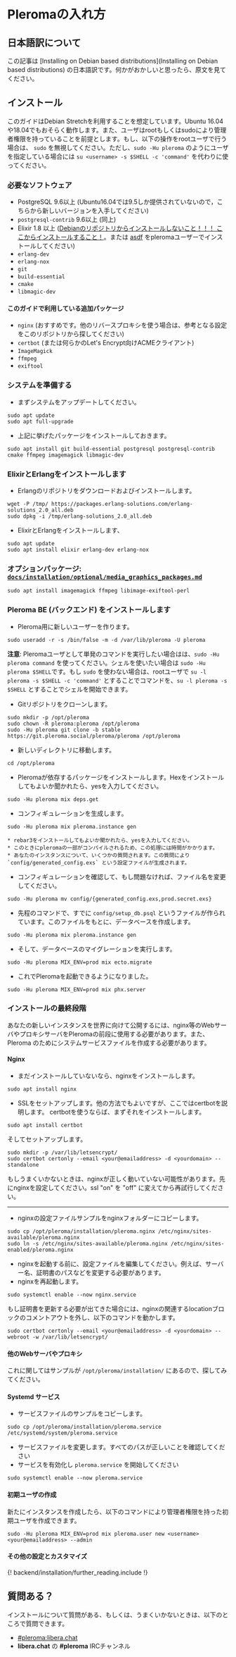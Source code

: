 # Pleromaの入れ方
## 日本語訳について

この記事は [Installing on Debian based distributions](Installing on Debian based distributions) の日本語訳です。何かがおかしいと思ったら、原文を見てください。

## インストール

このガイドはDebian Stretchを利用することを想定しています。Ubuntu 16.04や18.04でもおそらく動作します。また、ユーザはrootもしくはsudoにより管理者権限を持っていることを前提とします。もし、以下の操作をrootユーザで行う場合は、 `sudo` を無視してください。ただし、`sudo -Hu pleroma` のようにユーザを指定している場合には `su <username> -s $SHELL -c 'command'` を代わりに使ってください。

### 必要なソフトウェア

- PostgreSQL 9.6以上 (Ubuntu16.04では9.5しか提供されていないので，[](https://www.postgresql.org/download/linux/ubuntu/)こちらから新しいバージョンを入手してください)
- `postgresql-contrib` 9.6以上 (同上)
- Elixir 1.8 以上 ([Debianのリポジトリからインストールしないこと！！！ ここからインストールすること！](https://elixir-lang.org/install.html#unix-and-unix-like)。または [asdf](https://github.com/asdf-vm/asdf) をpleromaユーザーでインストールしてください)
- `erlang-dev`
- `erlang-nox`
- `git`
- `build-essential`
- `cmake`
- `libmagic-dev`

#### このガイドで利用している追加パッケージ

- `nginx` (おすすめです。他のリバースプロキシを使う場合は、参考となる設定をこのリポジトリから探してください)
- `certbot` (または何らかのLet's Encrypt向けACMEクライアント)
- `ImageMagick`
- `ffmpeg`
- `exiftool`

### システムを準備する

* まずシステムをアップデートしてください。
```
sudo apt update
sudo apt full-upgrade
```

* 上記に挙げたパッケージをインストールしておきます。
```
sudo apt install git build-essential postgresql postgresql-contrib cmake ffmpeg imagemagick libmagic-dev
```

### ElixirとErlangをインストールします

* Erlangのリポジトリをダウンロードおよびインストールします。
```
wget -P /tmp/ https://packages.erlang-solutions.com/erlang-solutions_2.0_all.deb
sudo dpkg -i /tmp/erlang-solutions_2.0_all.deb
```

* ElixirとErlangをインストールします、
```
sudo apt update
sudo apt install elixir erlang-dev erlang-nox
```

### オプションパッケージ: [`docs/installation/optional/media_graphics_packages.md`](../installation/optional/media_graphics_packages.md)

```shell
sudo apt install imagemagick ffmpeg libimage-exiftool-perl
```

### Pleroma BE (バックエンド) をインストールします

*  Pleroma用に新しいユーザーを作ります。

```
sudo useradd -r -s /bin/false -m -d /var/lib/pleroma -U pleroma
```

**注意**: Pleromaユーザとして単発のコマンドを実行したい場合はは、`sudo -Hu pleroma command` を使ってください。シェルを使いたい場合は `sudo -Hu pleroma $SHELL`です。もし `sudo` を使わない場合は、rootユーザで `su -l pleroma -s $SHELL -c 'command'` とすることでコマンドを、`su -l pleroma -s $SHELL` とすることでシェルを開始できます。

*  Gitリポジトリをクローンします。
```
sudo mkdir -p /opt/pleroma
sudo chown -R pleroma:pleroma /opt/pleroma
sudo -Hu pleroma git clone -b stable https://git.pleroma.social/pleroma/pleroma /opt/pleroma
```

*  新しいディレクトリに移動します。
```
cd /opt/pleroma
```

* Pleromaが依存するパッケージをインストールします。Hexをインストールしてもよいか聞かれたら、yesを入力してください。
```
sudo -Hu pleroma mix deps.get
```

* コンフィギュレーションを生成します。
```
sudo -Hu pleroma mix pleroma.instance gen
```
    * rebar3をインストールしてもよいか聞かれたら、yesを入力してください。
    * このときにpleromaの一部がコンパイルされるため、この処理には時間がかかります。
    * あなたのインスタンスについて、いくつかの質問されます。この質問により `config/generated_config.exs` という設定ファイルが生成されます。


* コンフィギュレーションを確認して、もし問題なければ、ファイル名を変更してください。
```
sudo -Hu pleroma mv config/{generated_config.exs,prod.secret.exs}
```

* 先程のコマンドで、すでに `config/setup_db.psql` というファイルが作られています。このファイルをもとに、データベースを作成します。
```
sudo -Hu pleroma mix pleroma.instance gen
```

* そして、データベースのマイグレーションを実行します。
```
sudo -Hu pleroma MIX_ENV=prod mix ecto.migrate
```

* これでPleromaを起動できるようになりました。
```
sudo -Hu pleroma MIX_ENV=prod mix phx.server
```

### インストールの最終段階

あなたの新しいインスタンスを世界に向けて公開するには、nginx等のWebサーバやプロキシサーバをPleromaの前段に使用する必要があります。また、Pleroma のためにシステムサービスファイルを作成する必要があります。

#### Nginx

* まだインストールしていないなら、nginxをインストールします。
```
sudo apt install nginx
```

* SSLをセットアップします。他の方法でもよいですが、ここではcertbotを説明します。
certbotを使うならば、まずそれをインストールします。
```
sudo apt install certbot
```
そしてセットアップします。
```
sudo mkdir -p /var/lib/letsencrypt/
sudo certbot certonly --email <your@emailaddress> -d <yourdomain> --standalone
```
もしうまくいかないときは、nginxが正しく動いていない可能性があります。先にnginxを設定してください。ssl "on" を "off" に変えてから再試行してください。

---

* nginxの設定ファイルサンプルをnginxフォルダーにコピーします。
```
sudo cp /opt/pleroma/installation/pleroma.nginx /etc/nginx/sites-available/pleroma.nginx
sudo ln -s /etc/nginx/sites-available/pleroma.nginx /etc/nginx/sites-enabled/pleroma.nginx
```

* nginxを起動する前に、設定ファイルを編集してください。例えば、サーバー名、証明書のパスなどを変更する必要があります。
* nginxを再起動します。
```
sudo systemctl enable --now nginx.service
```

もし証明書を更新する必要が出てきた場合には、nginxの関連するlocationブロックのコメントアウトを外し、以下のコマンドを動かします。

```
sudo certbot certonly --email <your@emailaddress> -d <yourdomain> --webroot -w /var/lib/letsencrypt/
```

#### 他のWebサーバやプロキシ
これに関してはサンプルが `/opt/pleroma/installation/` にあるので、探してみてください。

#### Systemd サービス

* サービスファイルのサンプルをコピーします。
```
sudo cp /opt/pleroma/installation/pleroma.service /etc/systemd/system/pleroma.service
```

* サービスファイルを変更します。すべてのパスが正しいことを確認してください
* サービスを有効化し `pleroma.service` を開始してください
```
sudo systemctl enable --now pleroma.service
```

#### 初期ユーザの作成

新たにインスタンスを作成したら、以下のコマンドにより管理者権限を持った初期ユーザを作成できます。

```
sudo -Hu pleroma MIX_ENV=prod mix pleroma.user new <username> <your@emailaddress> --admin
```

#### その他の設定とカスタマイズ

{! backend/installation/further_reading.include !}

## 質問ある？

インストールについて質問がある、もしくは、うまくいかないときは、以下のところで質問できます。

* [#pleroma:libera.chat](https://matrix.to/#/#pleroma:libera.chat)
* **libera.chat** の **#pleroma** IRCチャンネル
